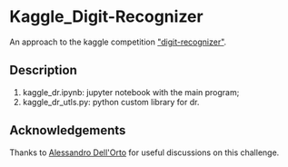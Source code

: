 # Kaggle_Digit-Recognizer
An approach to the kaggle competition ["digit-recognizer"](https://www.kaggle.com/c/digit-recognizer).

## Description

1. kaggle_dr.ipynb: jupyter notebook with the main program;
2. kaggle_dr_utls.py: python custom library for dr.

## Acknowledgements

Thanks to [Alessandro Dell'Orto](https://github.com/lept1/) for useful discussions on this challenge.

